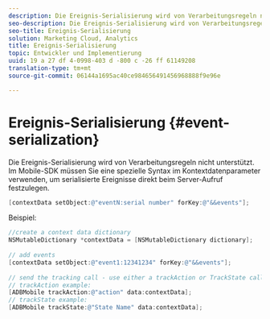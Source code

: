 ```yaml
---
description: Die Ereignis-Serialisierung wird von Verarbeitungsregeln nicht unterstützt. Im Mobile-SDK müssen Sie eine spezielle Syntax im Kontextdatenparameter verwenden, um serialisierte Ereignisse direkt beim Server-Aufruf festzulegen.
seo-description: Die Ereignis-Serialisierung wird von Verarbeitungsregeln nicht unterstützt. Im Mobile-SDK müssen Sie eine spezielle Syntax im Kontextdatenparameter verwenden, um serialisierte Ereignisse direkt beim Server-Aufruf festzulegen.
seo-title: Ereignis-Serialisierung
solution: Marketing Cloud, Analytics
title: Ereignis-Serialisierung
topic: Entwickler und Implementierung
uuid: 19 a 27 df 4-0998-403 d -800 c -26 ff 61149208
translation-type: tm+mt
source-git-commit: 06144a1695ac40ce984656491456968888f9e96e

---
```



# Ereignis-Serialisierung {#event-serialization}

Die Ereignis-Serialisierung wird von Verarbeitungsregeln nicht unterstützt. Im Mobile-SDK müssen Sie eine spezielle Syntax im Kontextdatenparameter verwenden, um serialisierte Ereignisse direkt beim Server-Aufruf festzulegen.

```objective-c
[contextData setObject:@"eventN:serial number" forKey:@"&&events"];
```

Beispiel:

```objective-c
//create a context data dictionary 
NSMutableDictionary *contextData = [NSMutableDictionary dictionary]; 
 
// add events 
[contextData setObject:@"event1:12341234" forKey:@"&&events"]; 
 
// send the tracking call - use either a trackAction or TrackState call. 
// trackAction example: 
[ADBMobile trackAction:@"action" data:contextData]; 
// trackState example: 
[ADBMobile trackState:@"State Name" data:contextData]; 
```

